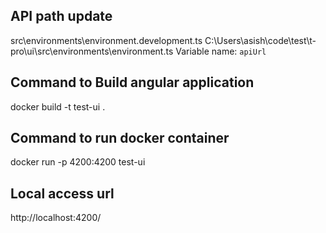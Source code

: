 ## API path update
src\environments\environment.development.ts
C:\Users\asish\code\test\t-pro\ui\src\environments\environment.ts
Variable name: `apiUrl`

## Command to Build angular application
docker build -t test-ui .

## Command to run docker container
docker run -p 4200:4200 test-ui

## Local access url
http://localhost:4200/